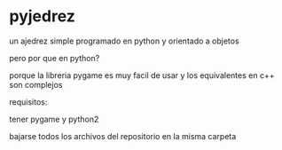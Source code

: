 # pyjedrez

un ajedrez simple programado en python y orientado a objetos

pero por que en python?

porque la libreria pygame es muy facil de usar y los equivalentes en c++ son complejos

requisitos:

tener pygame y python2

bajarse todos los archivos del repositorio en la misma carpeta
